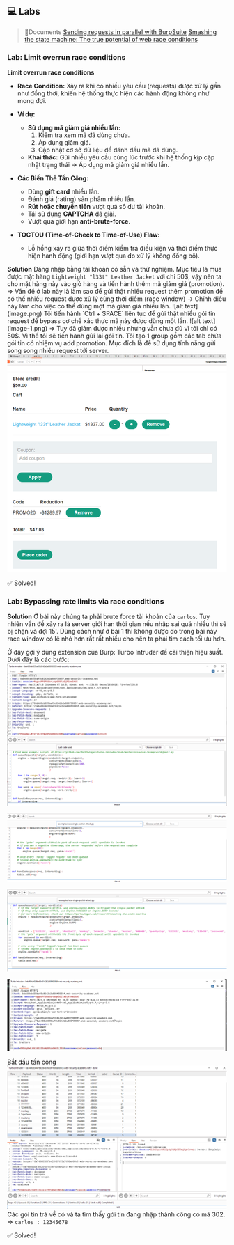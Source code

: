 ## 💻 Labs
>📃Documents
[Sending requests in parallel with BurpSuite](https://portswigger.net/burp/documentation/desktop/tools/repeater/send-group#sending-requests-in-parallel)
[Smashing the state machine: The true potential of web race conditions](https://portswigger.net/research/smashing-the-state-machine)

### Lab: Limit overrun race conditions
**Limit overrun race conditions**
- **Race Condition:** Xảy ra khi có nhiều yêu cầu (requests) được xử lý gần như đồng thời, khiến hệ thống thực hiện các hành động không như mong đợi.

- **Ví dụ:**
  - **Sử dụng mã giảm giá nhiều lần:**
    1. Kiểm tra xem mã đã dùng chưa.
    2. Áp dụng giảm giá.
    3. Cập nhật cơ sở dữ liệu để đánh dấu mã đã dùng.
  - **Khai thác:** Gửi nhiều yêu cầu cùng lúc trước khi hệ thống kịp cập nhật trạng thái -> Áp dụng mã giảm giá nhiều lần.

- **Các Biến Thể Tấn Công:**
  - Dùng **gift card** nhiều lần.
  - Đánh giá (rating) sản phẩm nhiều lần.
  - **Rút hoặc chuyển tiền** vượt quá số dư tài khoản.
  - Tái sử dụng **CAPTCHA** đã giải.
  - Vượt qua giới hạn **anti-brute-force**.

- **TOCTOU (Time-of-Check to Time-of-Use) Flaw:**
  - Lỗ hổng xảy ra giữa thời điểm kiểm tra điều kiện và thời điểm thực hiện hành động (giới hạn vượt qua do xử lý không đồng bộ).


**Solution**
Đăng nhập bằng tài khoản có sẵn và thử nghiệm.
Mục tiêu là mua được mặt hàng `Lightweight "l33t" Leather Jacket` với chỉ 50$, vậy nên ta cho mặt hàng này vào giỏ hàng và tiến hành thêm mã giảm giá (promotion).
=> Vấn đề ở lab này là làm sao để gửi thật nhiều request thêm promotion để có thể nhiều request được xử lý cùng thời điểm (race window) -> Chính điều này làm cho việc có thể dùng một mã giảm giá nhiều lần.
![alt text](image.png) 
Tôi tiến hành `Ctrl + SPACE` liên tục để gửi thật nhiều gói tin request để bypass cơ chế xác thực mã này được dùng một lần.
![alt text](image-1.png)
=> Tuy đã giảm được nhiều nhưng vẫn chưa đủ vì tôi chỉ có 50$. Vì thế tôi sẽ tiến hành gửi lại gói tin.
Tôi tạo 1 group gồm các tab chứa gói tin có nhiệm vụ add promotion. Mục đích là để sử dụng tính năng gửi song song nhiều request tới server.
![alt text](image-2.png)
![alt text](image-3.png)

✅ Solved!

### Lab: Bypassing rate limits via race conditions
**Solution**
Ở bài này chúng ta phải brute force tài khoản của `carlos`. Tuy nhiên vấn đề xảy ra là server giới hạn thời gian nếu nhập sai quá nhiều thì sẽ bị chặn và đợi 15'. Dùng cách như ở bài 1 thì không được do trong bài này race window có lẽ nhỏ hơn rất rất nhiều cho nên ta phải tìm cách tối ưu hơn.

Ở đây gợi ý dùng extension của Burp: Turbo Intruder để cải thiện hiệu suất.
Dưới đây là các bước:
![gửi gói tin qua Turbo Intrusder](image-4.png)

![Race-single-packet](image-5.png)

![Edit payload](image-6.png)

![Replace password](image-7.png)

Bắt đầu tấn công
![alt text](image-8.png)
Các gói tin trả về có và ta tìm thấy gói tin đang nhập thành công có mã 302.
=> `carlos : 12345678`

✅ Solved!
